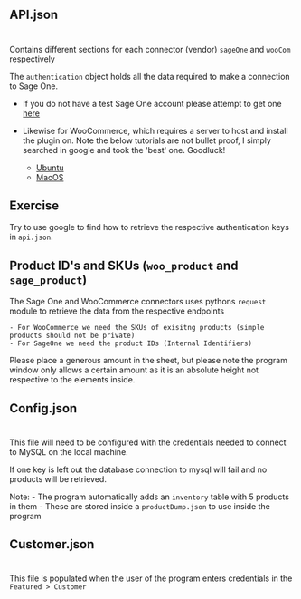 API.json
-
#

Contains different sections for each connector (vendor) `sageOne` and `wooCom` respectively

The `authentication` object holds all the data required to make a connection to Sage One.

- If you do not have a test Sage One account please attempt to get one [here](https://accounting.sageone.co.za/Landing/Default.aspx)

- Likewise for WooCommerce, which requires a server to host and install the plugin on. Note the below tutorials are not bullet proof, I simply searched in google and took the 'best' one. Goodluck!
    - [Ubuntu](https://www.vultr.com/docs/how-to-install-woocommerce-on-ubuntu-20-04/)
    - [MacOS](https://skillcrush.com/blog/install-wordpress-mac/)

Exercise
-

Try to use google to find how to retrieve the respective authentication keys in `api.json`.

Product ID's and SKUs (`woo_product` and `sage_product`)
-

The Sage One and WooCommerce connectors uses pythons `request` module to retrieve the data from the respective endpoints

    - For WooCommerce we need the SKUs of exisitng products (simple products should not be private)
    - For SageOne we need the product IDs (Internal Identifiers)

Please place a generous amount in the sheet, but please note the program window only allows a certain amount as it is an absolute height not respective to the elements inside.

Config.json
-
#

This file will need to be configured with the credentials needed to connect to MySQL on the local machine.

If one key is left out the database connection to mysql will fail and no products will be retrieved.

Note:
    - The program automatically adds an `inventory` table with 5 products in them
    - These are stored inside a `productDump.json` to use inside the program

Customer.json
-
#

This file is populated when the user of the program enters credentials in the `Featured > Customer`